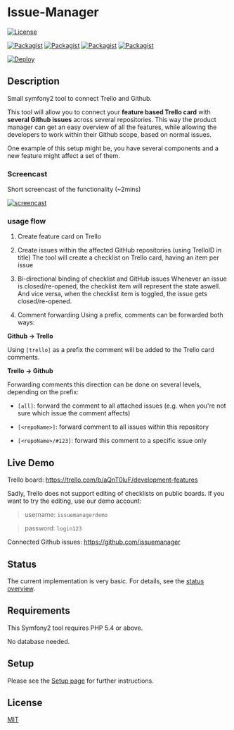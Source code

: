 # Issue-Manager

[![License](https://img.shields.io/packagist/l/loopline-systems/trello-github-issue-manager.svg)](http://opensource.org/licenses/MIT)

[![Packagist](http://img.shields.io/packagist/v/loopline-systems/trello-github-issue-manager.svg)](https://packagist.org/packages/loopline-systems/trello-github-issue-manager)
[![Packagist](http://img.shields.io/packagist/dt/loopline-systems/trello-github-issue-manager.svg)](https://packagist.org/packages/loopline-systems/trello-github-issue-manager)
[![Packagist](http://img.shields.io/packagist/dm/loopline-systems/trello-github-issue-manager.svg)](https://packagist.org/packages/loopline-systems/trello-github-issue-manager)
[![Packagist](http://img.shields.io/packagist/dd/loopline-systems/trello-github-issue-manager.svg)](https://packagist.org/packages/loopline-systems/trello-github-issue-manager)

[![Deploy](https://www.herokucdn.com/deploy/button.svg)](https://heroku.com/deploy?template=https://github.com/thomasgroch/trello-github-issue-manager/tree/features/heroku-button)


## Description

Small symfony2 tool to connect Trello and Github.

This tool will allow you to connect your **feature based Trello card** with **several Github issues** across several repositories. This way the product manager can get an easy overview of all the features, while allowing the developers to work within their Github scope, based on normal issues.
 
One example of this setup might be, you have several components and a new feature might affect a set of them. 


### Screencast

Short screencast of the functionality (~2mins)

[![screencast](docs/screenshot_screencast.png)](http://vimeo.com/119217279)




### usage flow

1. Create feature card on Trello

2. Create issues within the affected GitHub repositories (using TrelloID in title)
   The tool will create a checklist on Trello card, having an item per issue


3. Bi-directional binding of checklist and GitHub issues
   Whenever an issue is closed/re-opened, the checklist item will represent the state aswell.
   And vice versa, when the checklist item is toggled, the issue gets closed/re-opened.  


4. Comment forwarding
   Using a prefix, comments can be forwarded both ways:

   
  **Github -> Trello**
  
  Using `[trello]` as a prefix the comment will be added to the Trello card comments. 


  **Trello -> Github**
  
  Forwarding comments this direction can be done on several levels, depending on the prefix:
  
  * `[all]`: forward the comment to all attached issues (e.g. when you're not sure which issue the comment affects)
  
  * `[<repoName>]`: forward comment to all issues within this repository
  
  * `[<repoName>/#123]`: forward this comment to a specific issue only



## Live Demo

Trello board: https://trello.com/b/aQnT0luF/development-features

Sadly, Trello does not support editing of checklists on public boards. If you want to try the editing, use our demo account:

> username: `issuemanagerdemo`

> password: `login123`



Connected Github issues: https://github.com/issuemanager



## Status

The current implementation is very basic. For details, see the [status overview](docs/status.md).


## Requirements

This Symfony2 tool requires PHP 5.4 or above. 

No database needed. 


## Setup

Please see the [Setup page](docs/setup.md) for further instructions.


## License

[MIT](LICENSE)

